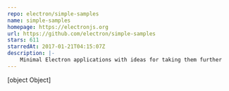```yaml
---
repo: electron/simple-samples
name: simple-samples
homepage: https://electronjs.org
url: https://github.com/electron/simple-samples
stars: 611
starredAt: 2017-01-21T04:15:07Z
description: |-
    Minimal Electron applications with ideas for taking them further
---
```


[object Object]
